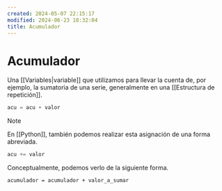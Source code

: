 ```yaml
---
created: 2024-05-07 22:15:17
modified: 2024-06-23 18:32:04
title: Acumulador
---
```


# Acumulador

Una [[Variables|variable]] que utilizamos para llevar la cuenta de, por ejemplo, la sumatoria de una serie, generalmente en una [[Estructura de repetición]].

```python
acu = acu + valor
```

> [!note]
> En [[Python]], también podemos realizar esta asignación de una forma abreviada.
>
> ```python
> acu += valor
> ```

Conceptualmente, podemos verlo de la siguiente forma.

```
acumulador = acumulador + valor_a_sumar
```
